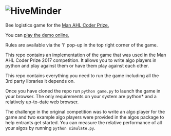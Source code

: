 # ![HiveMinder](hiveminder/static/img/hiveminder.png)

Bee logistics game for the [Man AHL Coder Prize.](http://www.ahl.com/coderprize)

You can [play the demo online.](http://hiveminder.pythonanywhere.com/)

Rules are available via the 'i' pop-up in the top right corner of the game.

This repo contains an implementation of the game that was used in the Man AHL Coder Prize 2017 competition. It allows
you to write algo players in python and play against them or have them play against each other.

This repo contains everything you need to run the game including all the 3rd party libraries it depends on.

Once you have cloned the repo run ```python game.py``` to launch the game in your browser. The only requirements on
your system are python* and a relatively up-to-date web browser. 

The challenge in the original competition was to write an algo player for the game and two example algo players were
provided in the algos package to help entrants get started. You can measure the relative performance of all your algos
by running ```python simulate.py```.
